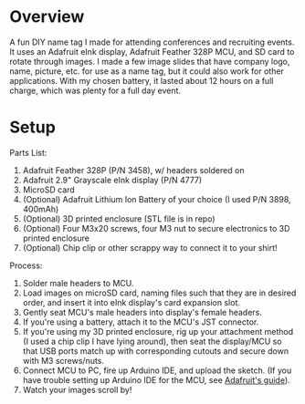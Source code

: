 # Overview
A fun DIY name tag I made for attending conferences and recruiting events. It uses an Adafruit eInk display, Adafruit Feather 328P MCU, and SD card to rotate through images. I made a few image slides that have company logo, name, picture, etc. for use as a name tag, but it could also work for other applications. With my chosen battery, it lasted about 12 hours on a full charge, which was plenty for a full day event.

# Setup
Parts List:
1. Adafruit Feather 328P (P/N 3458), w/ headers soldered on
2. Adafruit 2.9" Grayscale eInk display (P/N 4777)
3. MicroSD card
3. (Optional) Adafruit Lithium Ion Battery of your choice (I used P/N 3898, 400mAh)
4. (Optional) 3D printed enclosure (STL file is in repo)
5. (Optional) Four M3x20 screws, four M3 nut to secure electronics to 3D printed enclosure
6. (Optional) Chip clip or other scrappy way to connect it to your shirt!

Process:
1. Solder male headers to MCU.
2. Load images on microSD card, naming files such that they are in desired order, and insert it into eInk display's card expansion slot.
3. Gently seat MCU's male headers into display's female headers.
4. If you're using a battery, attach it to the MCU's JST connector.
5. If you're using my 3D printed enclosure, rig up your attachment method (I used a chip clip I have lying around), then seat the display/MCU so that USB ports match up with corresponding cutouts and secure down with M3 screws/nuts.
6. Connect MCU to PC, fire up Arduino IDE, and upload the sketch. (If you have trouble setting up Arduino IDE for the MCU, see [Adafruit's guide](https://learn.adafruit.com/adafruit-feather-328p-atmega328-atmega328p)).
7. Watch your images scroll by!
